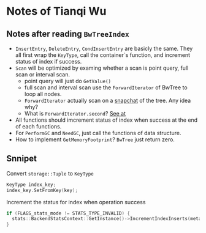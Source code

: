 # Notes of Tianqi Wu

## Notes after reading `BwTreeIndex`

* `InsertEntry`, `DeleteEntry`, `CondInsertEntry` are basicly the same. They all first wrap the `KeyType`, call the container`s function, and increment status of index if success.
* `Scan` will be optimized by examing whether a scan is point query, full scan or interval scan.
  * point query will just do `GetValue()`
  * full scan and interval scan use the `ForwardIterator` of BwTree to loop all nodes.
  * `ForwardIterator` actually scan on a [snapchat](https://github.com/tq5124/peloton/blob/master/src/include/index/bwtree.h#L1837) of the tree. Any idea why?
  * What is `ForwardIterator.second`? [See at](https://github.com/tq5124/peloton/blob/master/src/index/bwtree_index.cpp#L157)
* All functions should imcrement status of index when success at the end of each functions.
* For `PerformGC` and `NeedGC`, just call the functions of data structure.
* How to implement `GetMemoryFootprint`? `BwTree` just return zero.
  
## Snnipet

Convert `storage::Tuple` to `KeyType`

```c++
KeyType index_key;
index_key.SetFromKey(key);
```

Increment the status for index when operation success

```c++
if (FLAGS_stats_mode != STATS_TYPE_INVALID) {
  stats::BackendStatsContext::GetInstance()->IncrementIndexInserts(metadata);
}
```
